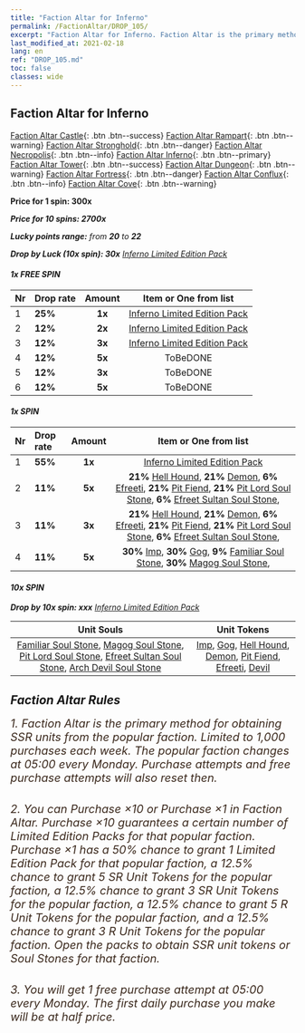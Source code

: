 ```yaml
---
title: "Faction Altar for Inferno"
permalink: /FactionAltar/DROP_105/
excerpt: "Faction Altar for Inferno. Faction Altar is the primary method for obtaining SSR units from the popular faction. Limited to 1,000 purchases each week. The popular faction changes at 05:00 every Monday. Purchase attempts and free purchase attempts will also reset then."
last_modified_at: 2021-02-18
lang: en
ref: "DROP_105.md"
toc: false
classes: wide
---
```


##  Faction Altar for **Inferno**

  [Faction Altar Castle](/FactionAltar/DROP_101/){: .btn .btn--success} [Faction Altar Rampart](/FactionAltar/DROP_102/){: .btn .btn--warning} [Faction Altar Stronghold](/FactionAltar/DROP_103/){: .btn .btn--danger} [Faction Altar Necropolis](/FactionAltar/DROP_104/){: .btn .btn--info} [Faction Altar Inferno](/FactionAltar/DROP_105/){: .btn .btn--primary} [Faction Altar Tower](/FactionAltar/DROP_106/){: .btn .btn--success} [Faction Altar Dungeon](/FactionAltar/DROP_107/){: .btn .btn--warning} [Faction Altar Fortress](/FactionAltar/DROP_108/){: .btn .btn--danger} [Faction Altar Conflux](/FactionAltar/DROP_109/){: .btn .btn--info} [Faction Altar Cove](/FactionAltar/DROP_112/){: .btn .btn--warning} 

  **Price for 1 spin: 300x** <i class="fas fa-gem"/>

  **Price for 10 spins: 2700x** <i class="fas fa-gem"/>

  **Lucky points range:** from **20** to **22**

  **Drop by Luck (10x spin): 30x** [ Inferno Limited Edition Pack](/Items/con_1019/)

####  1x FREE SPIN 

  |    Nr    |  Drop rate  |  Amount   |   Item or One from list  |
  |:---------|:------------|:---------:|:------------------------:|
  | 1 | **25%** | **1x** | [ Inferno Limited Edition Pack](/Items/con_1019/) |
  | 2 | **12%** | **2x** | [ Inferno Limited Edition Pack](/Items/con_1019/) |
  | 3 | **12%** | **3x** | [ Inferno Limited Edition Pack](/Items/con_1019/) |
  | 4 | **12%** | **5x** |  ToBeDONE  |
  | 5 | **12%** | **3x** |  ToBeDONE  |
  | 6 | **12%** | **5x** |  ToBeDONE  |


####  1x SPIN 

  |    Nr    |  Drop rate  |  Amount   |   Item or One from list  |
  |:---------|:------------|:---------:|:------------------------:|
  | 1 | **55%** | **1x** | [ Inferno Limited Edition Pack](/Items/con_1019/) |
  | 2 | **11%** | **5x** |  **21%** [ Hell Hound](/Items/unt_100/),  **21%** [ Demon](/Items/unt_78/),  **6%** [ Efreeti](/Items/unt_116/),  **21%** [ Pit Fiend](/Items/unt_137/),  **21%** [ Pit Lord Soul Stone](/Items/unt_37/),  **6%** [ Efreet Sultan Soul Stone](/Items/unt_52/),  |
  | 3 | **11%** | **3x** |  **21%** [ Hell Hound](/Items/unt_100/),  **21%** [ Demon](/Items/unt_78/),  **6%** [ Efreeti](/Items/unt_116/),  **21%** [ Pit Fiend](/Items/unt_137/),  **21%** [ Pit Lord Soul Stone](/Items/unt_37/),  **6%** [ Efreet Sultan Soul Stone](/Items/unt_52/),  |
  | 4 | **11%** | **5x** |  **30%** [ Imp](/Items/unt_62/),  **30%** [ Gog](/Items/unt_43/),  **9%** [ Familiar Soul Stone](/Items/unt_120/),  **30%** [ Magog Soul Stone](/Items/unt_138/),  |


####  10x SPIN 

  **Drop by 10x spin: xxx** [ Inferno Limited Edition Pack](/Items/con_1019/)

  |    Unit Souls    |  Unit Tokens  |
  |:----------------:|:-------------:|
  | [ Familiar Soul Stone](/Items/unt_120/), [ Magog Soul Stone](/Items/unt_138/), [ Pit Lord Soul Stone](/Items/unt_37/), [ Efreet Sultan Soul Stone](/Items/unt_52/), [ Arch Devil Soul Stone](/Items/unt_72/) | [ Imp](/Items/unt_62/), [ Gog](/Items/unt_43/), [ Hell Hound](/Items/unt_100/), [ Demon](/Items/unt_78/), [ Pit Fiend](/Items/unt_137/), [ Efreeti](/Items/unt_116/), [ Devil](/Items/unt_19/) |



## Faction Altar Rules

  <span style="color: #3c2a1e;font-size:20px">1. Faction Altar is the primary method for obtaining SSR units from the popular faction. Limited to 1,000 purchases each week. The popular faction changes at 05:00 every Monday. Purchase attempts and free purchase attempts will also reset then.</span><br/>

<br/>  <span style="color: #3c2a1e;font-size:20px">2. You can Purchase ×10 or Purchase ×1 in Faction Altar. Purchase ×10 guarantees a certain number of Limited Edition Packs for that popular faction. Purchase ×1 has a 50% chance to grant 1 Limited Edition Pack for that popular faction, a 12.5% chance to grant 5 SR Unit Tokens for the popular faction, a 12.5% chance to grant 3 SR Unit Tokens for the popular faction, a 12.5% chance to grant 5 R Unit Tokens for the popular faction, and a 12.5% chance to grant 3 R Unit Tokens for the popular faction. Open the packs to obtain SSR unit tokens or Soul Stones for that faction.</span>

<br/>  <span style="color: #3c2a1e;font-size:20px">3. You will get 1 free purchase attempt at 05:00 every Monday. The first daily purchase you make will be at half price.</span><br/>

<br/>